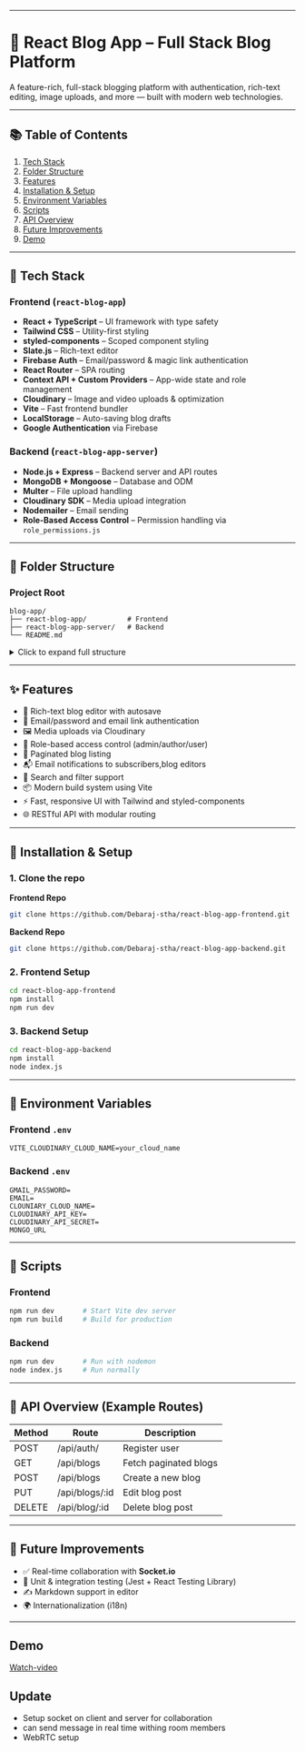 
---

# 📝 React Blog App – Full Stack Blog Platform

A feature-rich, full-stack blogging platform with authentication, rich-text editing, image uploads, and more — built with modern web technologies.

---

## 📚 Table of Contents

1. [Tech Stack](#-tech-stack)
2. [Folder Structure](#-folder-structure)
3. [Features](#-features)
4. [Installation & Setup](#-installation--setup)
5. [Environment Variables](#-environment-variables)
6. [Scripts](#-scripts)
7. [API Overview](#-api-overview)
8. [Future Improvements](#-future-improvements)
9. [Demo](#demo)

---

## 🔧 Tech Stack

### Frontend (`react-blog-app`)

* **React + TypeScript** – UI framework with type safety
* **Tailwind CSS** – Utility-first styling
* **styled-components** – Scoped component styling
* **Slate.js** – Rich-text editor
* **Firebase Auth** – Email/password & magic link authentication
* **React Router** – SPA routing
* **Context API + Custom Providers** – App-wide state and role management
* **Cloudinary** – Image and video uploads & optimization
* **Vite** – Fast frontend bundler
* **LocalStorage** – Auto-saving blog drafts
* **Google Authentication** via Firebase


### Backend (`react-blog-app-server`)

* **Node.js + Express** – Backend server and API routes
* **MongoDB + Mongoose** – Database and ODM
* **Multer** – File upload handling
* **Cloudinary SDK** – Media upload integration
* **Nodemailer** – Email sending
* **Role-Based Access Control** – Permission handling via `role_permissions.js`

---

## 📁 Folder Structure

### Project Root

```
blog-app/
├── react-blog-app/          # Frontend
├── react-blog-app-server/   # Backend
└── README.md
```

<details>
<summary>Click to expand full structure</summary>

### Frontend (`react-blog-app`)

```
├── public/
├── src/
│   ├── assets/
│   ├── components/
│   ├── css/
│   ├── helper/
│   ├── pages/
│   ├── Provider/
│   ├── static/
│   ├── styled-element/
│   ├── types/
│   ├── App.tsx
│   ├── main.tsx
│   └── ...
├── .env
├── vite.config.ts
├── firebase.config.ts
└── tsconfig.json
```

### Backend (`react-blog-app-server`)

```
├── api/
├── controller/
├── helper/
├── model/
├── router/
├── Schema/
├── conn.js
├── db.js
├── index.js
├── role_permissions.js
├── .env
└── package.json
```

</details>

---

## ✨ Features

* 📝 Rich-text blog editor with autosave
* 🔐 Email/password and email link authentication
* 🖼️ Media uploads via Cloudinary
* 👥 Role-based access control (admin/author/user)
* 📄 Paginated blog listing
* 📬 Email notifications to subscribers,blog editors
* 🔎 Search and filter support
* 📦 Modern build system using Vite
* ⚡ Fast, responsive UI with Tailwind and styled-components
* 🌐 RESTful API with modular routing


---

## 🚀 Installation & Setup

### 1. Clone the repo
 **Frontend Repo**
```bash
git clone https://github.com/Debaraj-stha/react-blog-app-frontend.git
```
 **Backend Repo**
 ```bash
 git clone https://github.com/Debaraj-stha/react-blog-app-backend.git
 ```

### 2. Frontend Setup

```bash
cd react-blog-app-frontend
npm install
npm run dev
```

### 3. Backend Setup

```bash
cd react-blog-app-backend
npm install
node index.js
```

---

## 🔐 Environment Variables

### Frontend `.env`

```
VITE_CLOUDINARY_CLOUD_NAME=your_cloud_name
```

### Backend `.env`

```
GMAIL_PASSWORD=
EMAIL=
CLOUNIARY_CLOUD_NAME=
CLOUDINARY_API_KEY=
CLOUDINARY_API_SECRET=
MONGO_URL
```

---

## 📜 Scripts

### Frontend

```bash
npm run dev       # Start Vite dev server
npm run build     # Build for production
```

### Backend

```bash
npm run dev       # Run with nodemon
node index.js     # Run normally
```

---

## 📡 API Overview (Example Routes)

| Method | Route              | Description                |
| ------ | ------------------ | -------------------------- |
| POST   | /api/auth/         | Register user              |
| GET    | /api/blogs         | Fetch paginated blogs      |
| POST   | /api/blogs         | Create a new blog          |
| PUT    | /api/blogs/\:id    | Edit blog post             |
| DELETE | /api/blog/\:id     | Delete blog post           |


---

## 🔮 Future Improvements

* ✅ Real-time collaboration with **Socket.io**
* 🧪 Unit & integration testing (Jest + React Testing Library)
* ✍️ Markdown support in editor
* 🌍 Internationalization (i18n)

---


##  Demo
 [Watch-video](https://www.youtube.com/watch?v=phjJOCKW2Rk)

## Update

* Setup socket on client and server for collaboration
* can send message in real time withing room members
* WebRTC setup


